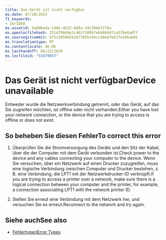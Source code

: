 ```yaml
---
title: Das Gerät ist nicht verfügbar
ms.date: 07/20/2015
f1_keywords:
- vbrID68
ms.assetid: 9a89beda-140e-4b32-8d0a-2dc598ef279a
ms.openlocfilehash: 251df96d9e3c461f108b7ebb08ddfca576e0ad7f
ms.sourcegitcommit: bf5c5850654187705bc94cc40ebfb62fe346ab02
ms.translationtype: MT
ms.contentlocale: de-DE
ms.lasthandoff: 09/23/2020
ms.locfileid: "91079047"
---
```

# <a name="device-unavailable"></a><span data-ttu-id="a0076-102">Das Gerät ist nicht verfügbar</span><span class="sxs-lookup"><span data-stu-id="a0076-102">Device unavailable</span></span>

<span data-ttu-id="a0076-103">Entweder wurde die Netzwerkverbindung getrennt, oder das Gerät, auf das Sie zugreifen möchten, ist offline oder nicht vorhanden.</span><span class="sxs-lookup"><span data-stu-id="a0076-103">Either you have lost your network connection, or the device that you are trying to access is offline or does not exist.</span></span>  
  
## <a name="to-correct-this-error"></a><span data-ttu-id="a0076-104">So beheben Sie diesen Fehler</span><span class="sxs-lookup"><span data-stu-id="a0076-104">To correct this error</span></span>  
  
1. <span data-ttu-id="a0076-105">Überprüfen Sie die Stromversorgung des Geräts und den Sitz der Kabel, über die der Computer mit dem Gerät verbunden ist.</span><span class="sxs-lookup"><span data-stu-id="a0076-105">Check power to the device and any cables connecting your computer to the device.</span></span> <span data-ttu-id="a0076-106">Wenn Sie versuchen, über ein Netzwerk auf einen Drucker zuzugreifen, muss eine logische Verbindung zwischen Computer und Drucker bestehen, z. B. eine Verbindung, die LPT1 mit der Netzwerkdrucker-ID verknüpft.</span><span class="sxs-lookup"><span data-stu-id="a0076-106">If you are trying to access a printer over a network, make sure there is a logical connection between your computer and the printer, for example, a connection associating LPT1 with the network printer ID.</span></span>  
  
2. <span data-ttu-id="a0076-107">Stellen Sie erneut eine Verbindung mit dem Netzwerk her, und versuchen Sie es erneut.</span><span class="sxs-lookup"><span data-stu-id="a0076-107">Reconnect to the network and try again.</span></span>  
  
## <a name="see-also"></a><span data-ttu-id="a0076-108">Siehe auch</span><span class="sxs-lookup"><span data-stu-id="a0076-108">See also</span></span>

- [<span data-ttu-id="a0076-109">Fehlertypen</span><span class="sxs-lookup"><span data-stu-id="a0076-109">Error Types</span></span>](../programming-guide/language-features/error-types.md)
